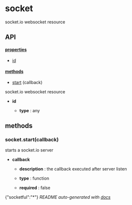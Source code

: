 # socket

socket.io websocket resource

## API

#### [properties](#socket-properties)

  - [id](#socket-properties-id)


#### [methods](#socket-methods)

  - [start](#socket-methods-start) (callback)


socket.io websocket resource

- **id** 

  - **type** : any


<a name="socket-methods"></a> 

## methods 

<a name="socket-methods-start"></a> 

### socket.start(callback)

starts a socket.io server

- **callback** 

  - **description** : the callback executed after server listen

  - **type** : function

  - **required** : false


{"socketful":"*"}
*README auto-generated with [docs](https://github.com/bigcompany/resources/tree/master/docs)*